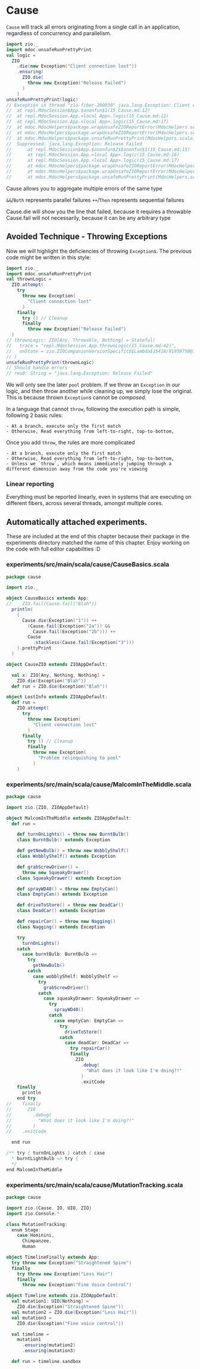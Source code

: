 # Cause

`Cause` will track all errors originating from a single call in an application, regardless of concurrency and parallelism.

```scala
import zio._
import mdoc.unsafeRunPrettyPrint
val logic =
  ZIO
    .die(new Exception("Client connection lost"))
    .ensuring(
      ZIO.die(
        throw new Exception("Release Failed")
      )
    )
unsafeRunPrettyPrint(logic)
// Exception in thread "zio-fiber-200030" java.lang.Exception: Client connection lost
// 	at repl.MdocSession$App.$anonfun$1(15_Cause.md:12)
// 	at repl.MdocSession.App.<local App>.logic(15_Cause.md:12)
// 	at repl.MdocSession.App.<local App>.logic(15_Cause.md:17)
// 	at mdoc.MdocHelpers$package.wrapUnsafeZIOReportError(MdocHelpers.scala:80)
// 	at mdoc.MdocHelpers$package.wrapUnsafeZIOReportError(MdocHelpers.scala:93)
// 	at mdoc.MdocHelpers$package.unsafeRunPrettyPrint(MdocHelpers.scala:103)
// 	Suppressed: java.lang.Exception: Release Failed
// 		at repl.MdocSession$App.$anonfun$2$$anonfun$1(15_Cause.md:15)
// 		at repl.MdocSession.App.<local App>.logic(15_Cause.md:16)
// 		at repl.MdocSession.App.<local App>.logic(15_Cause.md:17)
// 		at mdoc.MdocHelpers$package.wrapUnsafeZIOReportError(MdocHelpers.scala:80)
// 		at mdoc.MdocHelpers$package.wrapUnsafeZIOReportError(MdocHelpers.scala:93)
// 		at mdoc.MdocHelpers$package.unsafeRunPrettyPrint(MdocHelpers.scala:103)
```

Cause allows you to aggregate multiple errors of the same type

`&&`/`Both` represents parallel failures
`++`/`Then` represents sequential failures

Cause.die will show you the line that failed, because it requires a throwable
Cause.fail will not necessarily, because it can be any arbitrary type

## Avoided Technique - Throwing Exceptions

Now we will highlight the deficiencies of throwing `Exception`s.
The previous code might be written in this style:

```scala
import zio._
import mdoc.unsafeRunPrettyPrint
val thrownLogic =
  ZIO.attempt(
    try
      throw new Exception(
        "Client connection lost"
      )
    finally
      try () // Cleanup
      finally
        throw new Exception("Release Failed")
  )
// thrownLogic: ZIO[Any, Throwable, Nothing] = Stateful(
//   trace = "repl.MdocSession.App.thrownLogic(15_Cause.md:42)",
//   onState = zio.ZIOCompanionVersionSpecific$$Lambda$15410/91959750@171b22ce
// )
unsafeRunPrettyPrint(thrownLogic)
// Should handle errors
// res0: String = "java.lang.Exception: Release Failed"
```

We will only see the later `pool` problem.
If we throw an `Exception` in our logic, and then throw another while cleaning up, we simply lose the original.
This is because thrown `Exception`s cannot be _composed_.

In a language that cannot `throw`, following the execution path is simple, following 2 basic rules:

    - At a branch, execute only the first match
    - Otherwise, Read everything from left-to-right, top-to-bottom, 

Once you add `throw`, the rules are more complicated

    - At a branch, execute only the first match
    - Otherwise, Read everything from left-to-right, top-to-bottom,
    - Unless we `throw`, which means immediately jumping through a different dimension away from the code you're viewing

### Linear reporting
Everything must be reported linearly, even in systems that are executing on different fibers, across several threads, amongst multiple cores.


## Automatically attached experiments.
 These are included at the end of this
 chapter because their package in the
 experiments directory matched the name
 of this chapter. Enjoy working on the
 code with full editor capabilities :D

 

### experiments/src/main/scala/cause/CauseBasics.scala
```scala
package cause

import zio._

object CauseBasics extends App:
//    ZIO.fail(Cause.fail("Blah"))
  println(
    (
      Cause.die(Exception("1")) ++
        (Cause.fail(Exception("2a")) &&
          Cause.fail(Exception("2b"))) ++
        Cause
          .stackless(Cause.fail(Exception("3")))
    ).prettyPrint
  )

object CauseZIO extends ZIOAppDefault:

  val x: ZIO[Any, Nothing, Nothing] =
    ZIO.die(Exception("Blah"))
  def run = ZIO.die(Exception("Blah"))

object LostInfo extends ZIOAppDefault:
  def run =
    ZIO.attempt(
      try
        throw new Exception(
          "Client connection lost"
        )
      finally
        try () // Cleanup
        finally
          throw new Exception(
            "Problem relinquishing to pool"
          )
    )

```


### experiments/src/main/scala/cause/MalcomInTheMiddle.scala
```scala
package cause

import zio.{ZIO, ZIOAppDefault}

object MalcomInTheMiddle extends ZIOAppDefault:
  def run =

    def turnOnLights() = throw new BurntBulb()
    class BurntBulb() extends Exception

    def getNewBulb() = throw new WobblyShelf()
    class WobblyShelf() extends Exception

    def grabScrewDriver() =
      throw new SqueakyDrawer()
    class SqueakyDrawer() extends Exception

    def sprayWD40() = throw new EmptyCan()
    class EmptyCan() extends Exception

    def driveToStore() = throw new DeadCar()
    class DeadCar() extends Exception

    def repairCar() = throw new Nagging()
    class Nagging() extends Exception

    try
      turnOnLights()
    catch
      case burntBulb: BurntBulb =>
        try
          getNewBulb()
        catch
          case wobblyShelf: WobblyShelf =>
            try
              grabScrewDriver()
            catch
              case squeakyDrawer: SqueakyDrawer =>
                try
                  sprayWD40()
                catch
                  case emptyCan: EmptyCan =>
                    try
                      driveToStore()
                    catch
                      case deadCar: DeadCar =>
                        try repairCar()
                        finally
                          ZIO
                            .debug(
                              "What does it look like I'm doing?!"
                            )
                            .exitCode
    finally
      println
    end try
//    finally
//      ZIO
//        .debug(
//          "What does it look like I'm doing?!"
//        )
//    .exitCode

  end run

/** try { turnOnLights } catch { case
  * burntLightBulb => try {
  */
end MalcomInTheMiddle

```


### experiments/src/main/scala/cause/MutationTracking.scala
```scala
package cause

import zio.{Cause, IO, UIO, ZIO}
import zio.Console.*

class MutationTracking:
  enum Stage:
    case Hominini,
      Chimpanzee,
      Human

object TimelineFinally extends App:
  try throw new Exception("Straightened Spine")
  finally
    try throw new Exception("Less Hair")
    finally
      throw new Exception("Fine Voice Control")

object Timeline extends zio.ZIOAppDefault:
  val mutation1: UIO[Nothing] =
    ZIO.die(Exception("Straightened Spine"))
  val mutation2 = ZIO.die(Exception("Less Hair"))
  val mutation3 =
    ZIO.die(Exception("Fine voice control"))

  val timeline =
    mutation1
      .ensuring(mutation2)
      .ensuring(mutation3)

  def run = timeline.sandbox

```

            